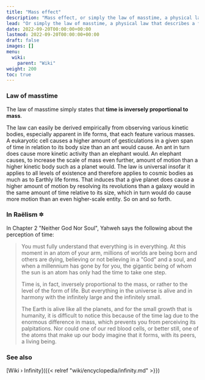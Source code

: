 ```yaml
---
title: "Mass effect"
description: "Mass effect, or simply the law of masstime, a physical law that describes a fundamental relationship between mass and the flow of time. It is a law that hasn't been mathematically formalized yet, but derives all of its predictable ability from empirical obversations."
lead: "Or simply the law of masstime, a physical law that describes a fundamental relationship between mass and the flow of time. It is a law that hasn't been mathematically formalized yet, but derives all of its predictable ability from empirical obversations."
date: 2022-09-20T00:00:00+00:00
lastmod: 2022-09-20T00:00:00+00:00
draft: false
images: []
menu:
  wiki:
    parent: "Wiki"
weight: 200
toc: true
---
```


### Law of masstime

The law of masstime simply states that **time is inversely proportional to mass**.

The law can easily be derived empirically from observing various kinetic bodies, especially apparent in life forms, that each feature various masses. A eukaryotic cell causes a higher amount of gesticulations in a given span of time in relation to its body size than an ant would cause. An ant in turn does cause more kinetic activity than an elephant would. An elephant causes, to increase the scale of mass even further, amount of motion than a higher kinetic body such as a planet would. The law is universal insofar it applies to all levels of existence and therefore applies to cosmic bodies as much as to Earthly life forms. That induces that a give planet does cause a higher amount of motion by resolving its revolutions than a galaxy would in the same amount of time relative to its size, which in turn would do cause more motion than an even higher-scale entity. So on and so forth.

### In Raëlism 🔯

In Chapter 2 "Neither God Nor Soul", Yahweh says the following about the perception of time:

> You must fully understand that everything is in everything. At this moment in an atom of your arm, millions of worlds are being born and others are dying, believing or not believing in a "God" and a soul, and when a millennium has gone by for you, the gigantic being of whom the sun is an atom has only had the time to take one step.
>
> Time is, in fact, inversely proportional to the mass, or rather to the level of the form of life. But everything in the universe is alive and in harmony with the infinitely large and the infinitely small.
>
> The Earth is alive like all the planets, and for the small growth that is humanity, it is difficult to notice this because of the time lag due to the enormous difference in mass, which prevents you from perceiving its palpitations. Nor could one of our red blood cells, or better still, one of the atoms that make up our body imagine that it forms, with its peers, a living being.

### See also

[Wiki › Infinity]({{< relref "wiki/encyclopedia/infinity.md" >}})</br>
